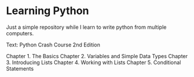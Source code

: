 # Learning Python
Just a simple repository while I learn to write python from multiple computers.

Text: Python Crash Course 2nd Edition

Chapter 1. The Basics
Chapter 2. Variables and Simple Data Types
Chapter 3. Introducing Lists
Chapter 4. Working with Lists
Chapter 5. Conditional Statements
